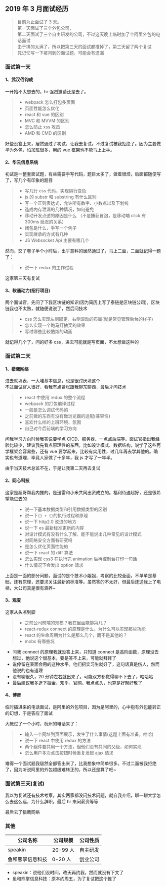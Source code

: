 ## 2019 年 3 月面试经历

> 目前为止面试了 3 天。</br>
> 第一天面试了三个外包公司， </br>
> 第二天面试了三个自主研发的公司，不过这天晚上临时加了个阿里外包的电话面试</br>
> 由于排的太满了，所以把第三天的面试都推掉了，第三天留了两个复试</br>
> 凭记忆写一下被问到的面试题，可能会有遗漏

### 面试第一天

#### 1、武汉佰钧成

一开始不太想去的，hr 强烈邀请还是去了。

> - webpack 怎么打包多页面
> - 页面性能怎么优化
> - react 和 vue 的区别
> - MVC 和 MVVM 的区别
> - 怎么防止 xss 攻击
> - AMD 和 CMD 的区别

好些没答上来，居然通过了初试，让我去复试，不过复试被我拒绝了。因为主要做华为外包，怕加班很多，用的 vue 框架也不能马上上手。

#### 2、华云信息系统

初试是一整套面试题，有些需要手写代码，题目太多了，做着很烦，后面都随便写了，写几个有印象的题目

> - 写几行 css 代码，实现隔行变色
> - js 的 substr 和 substring 有什么区别
> - 写一个正则表达式，允许所有数字、小数点以及下划线
> - 造成内存泄漏的几种情况，如何避免
> - 移动开发点透的原因是什么 （不是捕获冒泡，是移动端 click 有 300ms 延迟的关系）
> - 闭包是什么，手写一个例子
> - 实现继承的方式有几种
> - JS Websocket Api 主要有哪几个

然而，交了卷子半个小时后，出乎意料的居然通过了，马上二面，二面就记得一题了：

> - 说一下 redux 的工作过程

这家第三天有复试

#### 3、软通动力(招行项目)

两个面试官，先问了下我区块链的知识(因为简历上写了泰链是区块链公司)，区块链我也不太熟，就随便说说了，然后问技术

> - css 怎么实现左侧固定，右侧滚动的布局(就是常见管理后台的样子)
> - 怎么实现一个跑马灯抽奖的效果
> - 写过哪些比较酷炫的动画

就记得几个了，问的好多 css，进去可能就是写页面，不太想做这种的

### 面试第二天

#### 1、猎鹰网络

进去就填表，一大堆基本信息，也是很讨厌填这个  
不过面试官人很好，看我有点紧张跟我聊东聊西，最后才问技术

> - react 中使用 redux 的整个流程
> - webpack 的打包编译过程
> - 一般是怎么调试代码的
> - 之前做的东西有没有做浏览器的适配(兼容性)
> - 喜欢什么样的上班环境、氛围
> - 自己对今后前端的学习方向

问我学习方向时候我答说要学点 CICD、服务器、一点点后端等。面试官指出我经验比较少，建议我先看点原理性的东西，比如设计模式、数据结构，说学了这些再学框架会容易些，还有 vue 要学起来，比较有实用性，过几年再去学其他的。确实也有道理，毕竟人家做了十多年，我 js 才写了一年半。

由于当天技术总监不在，于是让我第二天再去复试

#### 2、网心科技

这家是超哥帮我内推的，是迅雷和小米共同出资成立的。福利待遇超好，还是很希望能进去的

> - 说一下基本数据类型和引用数据类型的区别
> - 说一下`{} + {}`的执行过程和原理
> - 说一下 http2.0 改进的地方
> - 说一下 es 最新标准更新的内容
> - 对设计模式有没有什么了解，能不能说出几种常见的设计模式
> - 对网络安全方面有研究吗
> - 是怎么优化页面性能的
> - 说一下 react 的 diff 算法
> - 怎么实现 css3 在执行完 animation 后再控制台打印一句话
> - 什么情况下会发出 option 请求

上面是一面的部分问题，面试的是个技术小姐姐，考察的比较全面，不单单是基础，还有原理，还要求关注最新的标准等。虽然答的不太好，但最后还送我上了电梯，大公司真是很有涵养~

#### 3、观麦

这家从头凉到脚

> - 之前公司前端的规模？我在里面能排第几？
> - react-redux connect 的原理是什么，为什么可以实现那些功能
> - react 的生命周期为什么是那么几个，而不是其他的？
> - mobx 有哪些坑

- 问我 connect 的原理我就没答上来，只知道 connect 是高阶函数，原理没去想过，他说这个很基本，要是答不上来，可能就拜拜了
- 说停留在表面会用的这种水平，他们招实习生就好了，这句话真是伤人，然而他说的也有道理
- 没有聊很久，20 分钟左右就出来了。可能双方都觉得聊不下去了，哈哈哈
- 最后建议我多逛下掘金，知乎，官网。我点点头，也算是好聚好散了

#### 4、博彦

临时插进来的电话面试，是阿里的外包项目，因为是阿里的，心中抱有外包能转正的幻想，于是答应了面试

大概过了一个小时，杭州的电话来了：

> - 输入一个网址到页面展示，发生了什么事情(这题上面有准备，哈哈)
> - 说一下 react 中使用 redux 的方法
> - 两个组件要共用一个方法，但他们没有共同的父级，如何实现
> - 怎么用户多次点击按钮时候重复发起 ajax 请求

难得一个面试题我居然全部答出来了，比我想象中简单很多。不过二面被我拒绝了，因为听说阿里的外包超级难转正的，所以还是算了吧~

### 面试第三天(复试)

我以为复试还有技术考察，其实两家都没问技术问题，就自我介绍，聊一聊大学怎么去这么远，为什么辞职，最后 hr 来问薪资等等

最后去了猎鹰网络

### 其他

| 公司名称         | 公司规模 | 公司性质 |
| ---------------- | -------- | -------- |
| speakin          | 20-99 人 | 自主研发 |
| 鱼和熊掌信息科技 | 0-20 人  | 创业公司 |

- speakin：说他们没时间，改天再约我，然而就没有下文了
- 鱼和熊掌信息科技：原本约周五，为了复试把这个推了
